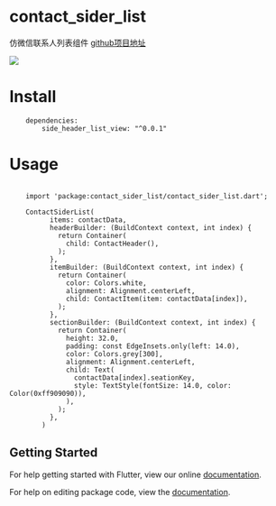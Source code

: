 # contact_sider_list

仿微信联系人列表组件
[github项目地址](https://github.com/weihb/flutter-demo)

![](https://github.com/weihb/contact_sider_list/461529648698_.pic.jpg)  

# Install 
````
    dependencies:
        side_header_list_view: "^0.0.1"
````
# Usage
````

    import 'package:contact_sider_list/contact_sider_list.dart';

    ContactSiderList(
          items: contactData,
          headerBuilder: (BuildContext context, int index) {
            return Container(
              child: ContactHeader(),
            );
          },
          itemBuilder: (BuildContext context, int index) {
            return Container(
              color: Colors.white,
              alignment: Alignment.centerLeft,
              child: ContactItem(item: contactData[index]),
            );
          },
          sectionBuilder: (BuildContext context, int index) {
            return Container(
              height: 32.0,
              padding: const EdgeInsets.only(left: 14.0),
              color: Colors.grey[300],
              alignment: Alignment.centerLeft,
              child: Text(
                contactData[index].seationKey,
                style: TextStyle(fontSize: 14.0, color: Color(0xff909090)),
              ),
            );
          },
        )
````

## Getting Started

For help getting started with Flutter, view our online [documentation](https://flutter.io/).

For help on editing package code, view the [documentation](https://flutter.io/developing-packages/).
